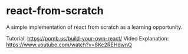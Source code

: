 # react-from-scratch
A simple implementation of react from scratch as a learning opportunity.

Tutorial: https://pomb.us/build-your-own-react/
Video Explanation: https://www.youtube.com/watch?v=8Kc2REHdwnQ
